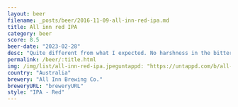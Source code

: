 ```yaml
---
layout: beer
filename: _posts/beer/2016-11-09-all-inn-red-ipa.md
title: All inn red IPA
category: beer
score: 8.5
beer-date: "2023-02-28"
desc: "Quite different from what I expected. No harshness in the bitterness. Each sip leaves a delicious aftertaste"
permalink: /beer/:title.html
img: /img/list/all-inn-red-ipa.jpeguntappd: "https://untappd.com/b/all-inn-brewing-co--red-ipa/4737226"
country: "Australia"
brewery: "All Inn Brewing Co."
breweryURL: "breweryURL"
style: "IPA - Red"
---
```

